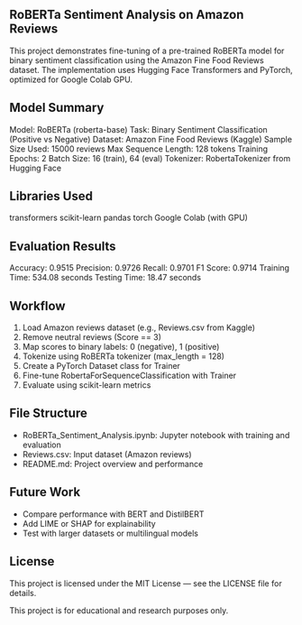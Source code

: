 
## RoBERTa Sentiment Analysis on Amazon Reviews

This project demonstrates fine-tuning of a pre-trained RoBERTa model for binary sentiment classification using the Amazon Fine Food Reviews dataset. The implementation uses Hugging Face Transformers and PyTorch, optimized for Google Colab GPU.

## Model Summary

Model: RoBERTa (roberta-base)
Task: Binary Sentiment Classification (Positive vs Negative)
Dataset: Amazon Fine Food Reviews (Kaggle)
Sample Size Used: 15000 reviews
Max Sequence Length: 128 tokens
Training Epochs: 2
Batch Size: 16 (train), 64 (eval)
Tokenizer: RobertaTokenizer from Hugging Face

## Libraries Used

transformers
scikit-learn
pandas
torch
Google Colab (with GPU)

## Evaluation Results

Accuracy: 0.9515
Precision: 0.9726
Recall: 0.9701
F1 Score: 0.9714
Training Time: 534.08 seconds
Testing Time: 18.47 seconds

## Workflow

1. Load Amazon reviews dataset (e.g., Reviews.csv from Kaggle)
2. Remove neutral reviews (Score == 3)
3. Map scores to binary labels: 0 (negative), 1 (positive)
4. Tokenize using RoBERTa tokenizer (max_length = 128)
5. Create a PyTorch Dataset class for Trainer
6. Fine-tune RobertaForSequenceClassification with Trainer
7. Evaluate using scikit-learn metrics

## File Structure

- RoBERTa_Sentiment_Analysis.ipynb: Jupyter notebook with training and evaluation
- Reviews.csv: Input dataset (Amazon reviews)
- README.md: Project overview and performance

## Future Work

- Compare performance with BERT and DistilBERT
- Add LIME or SHAP for explainability
- Test with larger datasets or multilingual models

## License

This project is licensed under the MIT License — see the LICENSE file for details.

This project is for educational and research purposes only.
